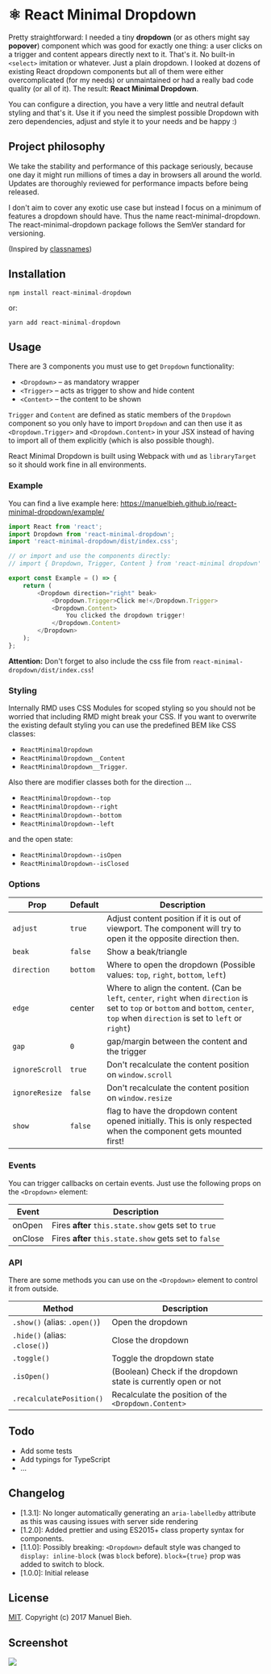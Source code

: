 # ⚛ React Minimal Dropdown

Pretty straightforward: I needed a tiny **dropdown** (or as others might say **popover**) component which was good for exactly one thing: a user clicks on a trigger and content appears directly next to it. That's it. No built-in `<select>` imitation or whatever. Just a plain dropdown. I looked at dozens of existing React dropdown components but all of them were either overcomplicated (for my needs) or unmaintained or had a really bad code quality (or all of it). The result: **React Minimal Dropdown**.

You can configure a direction, you have a very little and neutral default styling and that's it. Use it if you need the simplest possible Dropdown with zero dependencies, adjust and style it to your needs and be happy :)

## Project philosophy

We take the stability and performance of this package seriously, because one day it might run millions of times a day in browsers all around the world. Updates are thoroughly reviewed for performance impacts before being released.

I don't aim to cover any exotic use case but instead I focus on a minimum of features a dropdown should have. Thus the name react-minimal-dropdown. The react-minimal-dropdown package follows the SemVer standard for versioning.

(Inspired by [classnames](https://github.com/JedWatson/classnames#project-philosophy))

## Installation

```
npm install react-minimal-dropdown
```

or:

```
yarn add react-minimal-dropdown
```

## Usage

There are 3 components you must use to get `Dropdown` functionality:

-   `<Dropdown>` – as mandatory wrapper
-   `<Trigger>` – acts as trigger to show and hide content
-   `<Content>` – the content to be shown

`Trigger` and `Content` are defined as static members of the `Dropdown` component so you only have to import `Dropdown` and can then use it as `<Dropdown.Trigger>` and `<Dropdown.Content>` in your JSX instead of having to import all of them explicitly (which is also possible though).

React Minimal Dropdown is built using Webpack with `umd` as `libraryTarget` so it should work fine in all environments.

### Example

You can find a live example here:
https://manuelbieh.github.io/react-minimal-dropdown/example/

```js
import React from 'react';
import Dropdown from 'react-minimal-dropdown';
import 'react-minimal-dropdown/dist/index.css';

// or import and use the components directly:
// import { Dropdown, Trigger, Content } from 'react-minimal dropdown'

export const Example = () => {
    return (
        <Dropdown direction="right" beak>
            <Dropdown.Trigger>Click me!</Dropdown.Trigger>
            <Dropdown.Content>
                You clicked the dropdown trigger!
            </Dropdown.Content>
        </Dropdown>
    );
};
```

**Attention:** Don't forget to also include the css file from `react-minimal-dropdown/dist/index.css`!

### Styling

Internally RMD uses CSS Modules for scoped styling so you should not be worried that including RMD might break your CSS. If you want to overwrite the existing default styling you can use the predefined BEM like CSS classes:

-   `ReactMinimalDropdown`
-   `ReactMinimalDropdown__Content`
-   `ReactMinimalDropdown__Trigger`.

Also there are modifier classes both for the direction …

-   `ReactMinimalDropdown--top`
-   `ReactMinimalDropdown--right`
-   `ReactMinimalDropdown--bottom`
-   `ReactMinimalDropdown--left`

and the open state:

-   `ReactMinimalDropdown--isOpen`
-   `ReactMinimalDropdown--isClosed`

### Options

| Prop           | Default  | Description                                                                                                                                                                            |
| -------------- | -------- | -------------------------------------------------------------------------------------------------------------------------------------------------------------------------------------- |
| `adjust`       | `true`   | Adjust content position if it is out of viewport. The component will try to open it the opposite direction then.                                                                       |
| `beak`         | `false`  | Show a beak/triangle                                                                                                                                                                   |
| `direction`    | `bottom` | Where to open the dropdown (Possible values: `top`, `right`, `bottom`, `left`)                                                                                                         |
| `edge`         | center   | Where to align the content. (Can be `left`, `center`, `right` when `direction` is set to `top` or `bottom` and `bottom`, `center`, `top` when `direction` is set to `left` or `right`) |
| `gap`          | `0`      | gap/margin between the content and the trigger                                                                                                                                         |
| `ignoreScroll` | `true`   | Don't recalculate the content position on `window.scroll`                                                                                                                              |
| `ignoreResize` | `false`  | Don't recalculate the content position on `window.resize`                                                                                                                              |
| `show`         | `false`  | flag to have the dropdown content opened initially. This is only respected when the component gets mounted first!                                                                      |

### Events

You can trigger callbacks on certain events. Just use the following props on the `<Dropdown>` element:

| Event   | Description                                           |
| ------- | ----------------------------------------------------- |
| onOpen  | Fires **after** `this.state.show` gets set to `true`  |
| onClose | Fires **after** `this.state.show` gets set to `false` |

### API

There are some methods you can use on the `<Dropdown>` element to control it from outside.

| Method                        | Description                                                    |
| ----------------------------- | -------------------------------------------------------------- |
| `.show()` (alias: `.open()`)  | Open the dropdown                                              |
| `.hide()` (alias: `.close()`) | Close the dropdown                                             |
| `.toggle()`                   | Toggle the dropdown state                                      |
| `.isOpen()`                   | (Boolean) Check if the dropdown state is currently open or not |
| `.recalculatePosition()`      | Recalculate the position of the `<Dropdown.Content>`           |

## Todo

-   Add some tests
-   Add typings for TypeScript
-   …

## Changelog

-   [1.3.1]: No longer automatically generating an `aria-labelledby` attribute as this was causing issues with server side rendering
-   [1.2.0]: Added prettier and using ES2015+ class property syntax for components.
-   [1.1.0]: Possibly breaking: `<Dropdown>` default style was changed to `display: inline-block` (was `block` before). `block={true}` prop was added to switch to block.
-   [1.0.0]: Initial release

## License

[MIT](LICENSE). Copyright (c) 2017 Manuel Bieh.

## Screenshot

![](example/screenshot.png)
